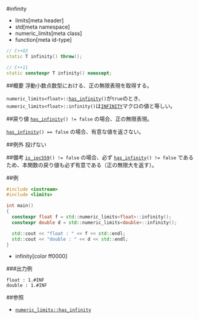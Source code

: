 #infinity
* limits[meta header]
* std[meta namespace]
* numeric_limits[meta class]
* function[meta id-type]

```cpp
// C++03
static T infinity() throw();

// C++11
static constexpr T infinity() noexcept;
```

##概要
浮動小数点数型における、正の無限表現を取得する。  

`numeric_limits<float>::`[`has_infinity`](has_infinity.md)`()`が`true`のとき、`numeric_limits<float>::infinity()`は[`INFINITY`](../../cmath/infinity.md)マクロの値と等しい。


##戻り値
[`has_infinity`](has_infinity.md)`() != false` の場合、正の無限表現。

[`has_infinity`](has_infinity.md)`() == false` の場合、有意な値を返さない。


##例外
投げない


##備考
[`is_iec559`](is_iec559.md)`() != false` の場合、必ず [`has_infinity`](has_infinity.md)`() != false` であるため、本関数の戻り値も必ず有意である（正の無限大を返す）。


##例
```cpp
#include <iostream>
#include <limits>

int main()
{
  constexpr float f = std::numeric_limits<float>::infinity();
  constexpr double d = std::numeric_limits<double>::infinity();

  std::cout << "float : " << f << std::endl;
  std::cout << "double : " << d << std::endl;
}
```
* infinity[color ff0000]

###出力例
```
float : 1.#INF
double : 1.#INF
```

##参照
* [`numeric_limits::has_infinity`](has_infinity.md)



